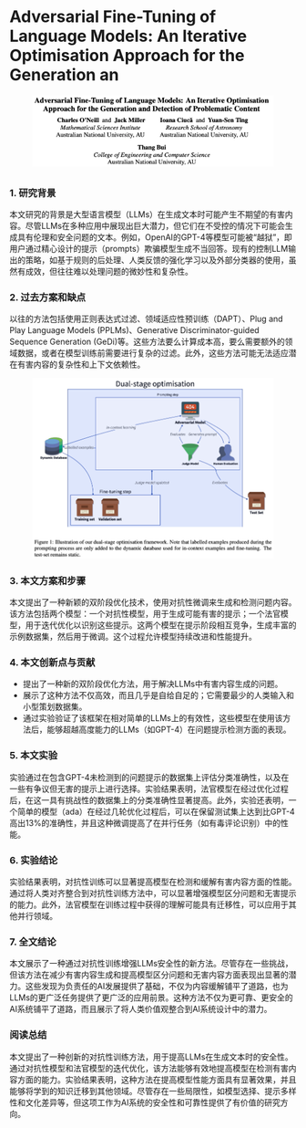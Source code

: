 # Adversarial Fine-Tuning of Language Models: An Iterative Optimisation Approach for the Generation an

<figure><img src="../.gitbook/assets/image (10) (1) (1) (1) (1) (1).png" alt=""><figcaption></figcaption></figure>

##

### 1. 研究背景

本文研究的背景是大型语言模型（LLMs）在生成文本时可能产生不期望的有害内容。尽管LLMs在多种应用中展现出巨大潜力，但它们在不受控的情况下可能会生成具有伦理和安全问题的文本。例如，OpenAI的GPT-4等模型可能被“越狱”，即用户通过精心设计的提示（prompts）欺骗模型生成不当回答。现有的控制LLM输出的策略，如基于规则的后处理、人类反馈的强化学习以及外部分类器的使用，虽然有成效，但往往难以处理问题的微妙性和复杂性。

### 2. 过去方案和缺点

以往的方法包括使用正则表达式过滤、领域适应性预训练（DAPT）、Plug and Play Language Models (PPLMs)、Generative Discriminator-guided Sequence Generation (GeDi)等。这些方法要么计算成本高，要么需要额外的领域数据，或者在模型训练前需要进行复杂的过滤。此外，这些方法可能无法适应潜在有害内容的复杂性和上下文依赖性。

<figure><img src="../.gitbook/assets/image (11) (1) (1) (1).png" alt=""><figcaption></figcaption></figure>

### 3. 本文方案和步骤

本文提出了一种新颖的双阶段优化技术，使用对抗性微调来生成和检测问题内容。该方法包括两个模型：一个对抗性模型，用于生成可能有害的提示；一个法官模型，用于迭代优化以识别这些提示。这两个模型在提示阶段相互竞争，生成丰富的示例数据集，然后用于微调。这个过程允许模型持续改进和性能提升。

### 4. 本文创新点与贡献

* 提出了一种新的双阶段优化方法，用于解决LLMs中有害内容生成的问题。
* 展示了这种方法不仅高效，而且几乎是自给自足的；它需要最少的人类输入和小型策划数据集。
* 通过实验验证了该框架在相对简单的LLMs上的有效性，这些模型在使用该方法后，能够超越高度能力的LLMs（如GPT-4）在问题提示检测方面的表现。

### 5. 本文实验

实验通过在包含GPT-4未检测到的问题提示的数据集上评估分类准确性，以及在一些有争议但无害的提示上进行选择。实验结果表明，法官模型在经过优化过程后，在这一具有挑战性的数据集上的分类准确性显著提高。此外，实验还表明，一个简单的模型（ada）在经过几轮优化过程后，可以在保留测试集上达到比GPT-4高出13%的准确性，并且这种微调提高了在并行任务（如有毒评论识别）中的性能。

### 6. 实验结论

实验结果表明，对抗性训练可以显著提高模型在检测和缓解有害内容方面的性能。通过将人类对齐整合到对抗性训练方法中，可以显著增强模型区分问题和无害提示的能力。此外，法官模型在训练过程中获得的理解可能具有迁移性，可以应用于其他并行领域。

### 7. 全文结论

本文展示了一种通过对抗性训练增强LLMs安全性的新方法。尽管存在一些挑战，但该方法在减少有害内容生成和提高模型区分问题和无害内容方面表现出显著的潜力。这些发现为负责任的AI发展提供了基础，不仅为内容缓解铺平了道路，也为LLMs的更广泛任务提供了更广泛的应用前景。这种方法不仅为更可靠、更安全的AI系统铺平了道路，而且展示了将人类价值观整合到AI系统设计中的潜力。

### 阅读总结

本文提出了一种创新的对抗性训练方法，用于提高LLMs在生成文本时的安全性。通过对抗性模型和法官模型的迭代优化，该方法能够有效地提高模型在检测有害内容方面的能力。实验结果表明，这种方法在提高模型性能方面具有显著效果，并且能够将学到的知识迁移到其他领域。尽管存在一些局限性，如模型选择、提示多样性和文化差异等，但这项工作为AI系统的安全性和可靠性提供了有价值的研究方向。
